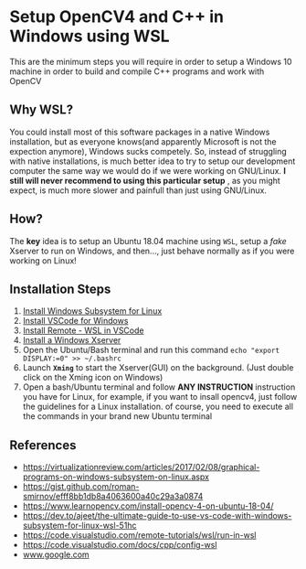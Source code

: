 # Setup OpenCV4 and C++ in Windows using WSL

This are the minimum steps you will require in order to setup a Windows 10
machine in order to build and compile C++ programs and work with OpenCV

## Why WSL?

You could install most of this software packages in a native Windows
installation, but as everyone knows(and apparently Microsoft is not the
expection anymore), Windows sucks competely. So, instead of struggling with
native installations, is much better idea to try to setup our development
computer the same way we would do if we were working on GNU/Linux. **I still
will never recommend to using this particular setup** , as you might expect, is
much more slower and painfull than just using GNU/Linux.

## How?

The **key** idea is to setup an Ubuntu 18.04 machine using `WSL`, setup a _fake_
Xserver to run on Windows, and then..., just behave normally as if you were
working on Linux!

## Installation Steps

1. [Install Windows Subsystem for Linux](https://docs.microsoft.com/en-us/windows/wsl/install-win10)
2. [Install VSCode for Windows](https://code.visualstudio.com/download)
3. [Install Remote - WSL in VSCode](https://marketplace.visualstudio.com/items?itemName=ms-vscode-remote.remote-wsl)
4. [Install a Windows Xserver](https://virtualizationreview.com/articles/2017/02/08/graphical-programs-on-windows-subsystem-on-linux.aspx)
5. Open the Ubuntu/Bash terminal and run this command `echo "export DISPLAY:=0" >> ~/.bashrc`
6. Launch **`Xming`** to start the Xserver(GUI) on the background. (Just double click on the Xming icon on Windows)
7. Open a bash/Ubuntu terminal and follow **ANY INSTRUCTION** instruction you have for Linux, for example, if you want to insall opencv4, just follow the guidelines for a Linux installation. of course, you need to execute all the commands in your brand new Ubuntu terminal

## References

- https://virtualizationreview.com/articles/2017/02/08/graphical-programs-on-windows-subsystem-on-linux.aspx
- https://gist.github.com/roman-smirnov/efff8bb1db8a4063600a40c29a3a0874
- https://www.learnopencv.com/install-opencv-4-on-ubuntu-18-04/
- https://dev.to/ajeet/the-ultimate-guide-to-use-vs-code-with-windows-subsystem-for-linux-wsl-51hc
- https://code.visualstudio.com/remote-tutorials/wsl/run-in-wsl
- https://code.visualstudio.com/docs/cpp/config-wsl
- www.google.com
